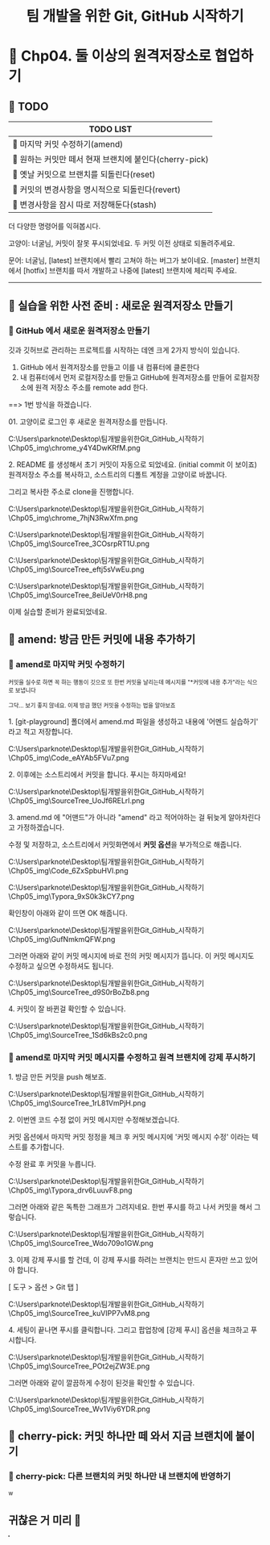 <div style="text-align:center">
<span style=";font-weight:bold;font-size:2em">팀 개발을 위한 Git, GitHub 시작하기</span>
</div>








# :book: Chp04. 둘 이상의 원격저장소로 협업하기





## :bow_and_arrow: ​TODO



| TODO LIST                                                   |
| ----------------------------------------------------------- |
| :dart: 마지막 커밋 수정하기(amend)                          |
| :dart: 원하는 커밋만 떼서 현재 브랜치에 붙인다(cherry-pick) |
| :dart: ​옛날 커밋으로 브랜치를 되돌린다(reset)               |
| :dart: ​커밋의 변경사항을 명시적으로 되돌린다(revert)        |
| :dart: ​변경사항을 잠시 따로 저장해둔다(stash)               |



더 다양한 명령어를 익혀봅시다.



고양이: 너굴님, 커밋이 잘못 푸시되었네요. 두 커밋 이전 상태로 되돌려주세요.

문어: 너굴님, [latest] 브랜치에서 빨리 고쳐야 하는 버그가 보이네요. [master] 브랜치에서 [hotfix] 브랜치를 따서 개발하고 나중에 [latest] 브랜치에 체리픽 주세요. 



---





## :cherry_blossom: 실습을 위한 사전 준비 : 새로운 원격저장소 만들기



### :seedling: GitHub 에서 새로운 원격저장소 만들기



깃과 깃허브로 관리하는 프로젝트를 시작하는 데엔 크게 2가지 방식이 있습니다.

1. GitHub 에서 원격저장소를 만들고 이를 내 컴퓨터에 클론한다
2. 내 컴퓨터에서 먼저 로컬저장소를 만들고 GitHub에 원격저장소를 만들어 로컬저장소에 원격 저장소 주소를 remote add 한다.

==> 1번 방식을 하겠습니다.



01\.  고양이로 로그인 후 새로운 원격저장소를 만듭니다.

C:\Users\parknote\Desktop\팀개발을위한Git_GitHub_시작하기\Chp05_img\chrome_y4Y4DwKRfM.png





2\.  README 를 생성해서 초기 커밋이 자동으로 되었네요. (initial commit 이 보이죠)
원격저장소 주소를 복사하고, 소스트리의 디폴트 계정을 고양이로 바꿉니다.

그리고 복사한 주소로 clone을 진행합니다.

C:\Users\parknote\Desktop\팀개발을위한Git_GitHub_시작하기\Chp05_img\chrome_7hjN3RwXfm.png

C:\Users\parknote\Desktop\팀개발을위한Git_GitHub_시작하기\Chp05_img\SourceTree_3COsrpRT1U.png



C:\Users\parknote\Desktop\팀개발을위한Git_GitHub_시작하기\Chp05_img\SourceTree_eftj5sVwEu.png

C:\Users\parknote\Desktop\팀개발을위한Git_GitHub_시작하기\Chp05_img\SourceTree_8eiUeV0rH8.png



이제 실습할 준비가 완료되었네요.





## :cherry_blossom: amend: 방금 만든 커밋에 내용 추가하기



### :seedling: amend로 마지막 커밋 수정하기

<span style="font-size:0.8em">커밋을 실수로 하면 꼭 하는 행동이 깃으로 또 한번 커밋을 날리는데 메시지를 "*커밋에 내용 추가"라는 식으로 보냅니다</span>

<span style="font-size:0.8em">그닥... 보기 좋지 않네요. 이제 방금 했던 커밋을 수정하는 법을 알아보죠</span>



1\. [git-playground] 폴더에서 amend.md 파일을 생성하고 내용에 '어멘드 실습하기' 라고 적고 저장합니다.

C:\Users\parknote\Desktop\팀개발을위한Git_GitHub_시작하기\Chp05_img\Code_eAYAb5FVu7.png







2\. 이후에는 소스트리에서 커밋을 합니다. 푸시는 하지마세요!

C:\Users\parknote\Desktop\팀개발을위한Git_GitHub_시작하기\Chp05_img\SourceTree_UoJf6RELrl.png







3\. amend.md 에 "어맨드"가 아니라 "amend" 라고 적어야하는 걸 뒤늦게 알아차린다고 가정하겠습니다.

수정 및 저장하고, 소스트리에서 커밋화면에서 **커밋 옵션**을 부가적으로 해줍니다.

C:\Users\parknote\Desktop\팀개발을위한Git_GitHub_시작하기\Chp05_img\Code_6ZxSpbuHVl.png

C:\Users\parknote\Desktop\팀개발을위한Git_GitHub_시작하기\Chp05_img\Typora_9xS0k3kCY7.png



확인창이 아래와 같이 뜨면 OK 해줍니다.

C:\Users\parknote\Desktop\팀개발을위한Git_GitHub_시작하기\Chp05_img\GufNmkmQFW.png



그러면 아래와 같이 커밋 메시지에 바로 전의 커밋 메시지가 뜹니다. 이 커밋 메시지도 수정하고 싶으면 수정하셔도 됩니다.

C:\Users\parknote\Desktop\팀개발을위한Git_GitHub_시작하기\Chp05_img\SourceTree_d9S0rBoZb8.png







4\.  커밋이 잘 바뀐걸 확인할 수 있습니다.

C:\Users\parknote\Desktop\팀개발을위한Git_GitHub_시작하기\Chp05_img\SourceTree_1Sd6kBs2c0.png







### :seedling: amend로 마지막 커밋 메시지를 수정하고 원격 브랜치에 강제 푸시하기



1\. 방금 만든 커밋을 push 해보죠.

C:\Users\parknote\Desktop\팀개발을위한Git_GitHub_시작하기\Chp05_img\SourceTree_1rL81VmPjH.png









2\. 이번엔 코드 수정 없이 커밋 메시지만 수정해보겠습니다.

커밋 옵션에서 마지막 커밋 정정을 체크 후 커밋 메시지에 '커밋 메시지 수정' 이라는 텍스트를 추가합니다.

수정 완료 후 커밋을 누릅니다.

C:\Users\parknote\Desktop\팀개발을위한Git_GitHub_시작하기\Chp05_img\Typora_drv6LuuvF8.png



그러면 아래와 같은 독특한 그래프가 그려지네요. 한번 푸시를 하고 나서 커밋을 해서 그렇습니다.

C:\Users\parknote\Desktop\팀개발을위한Git_GitHub_시작하기\Chp05_img\SourceTree_Wdo709o1GW.png









3\. 이제 강제 푸시를 할 건데, 이 강제 푸시를 하려는 브랜치는 만드시 혼자만 쓰고 있어야 합니다.

[ 도구 > 옵션 > Git 탭 ]

C:\Users\parknote\Desktop\팀개발을위한Git_GitHub_시작하기\Chp05_img\SourceTree_kuVIPP7vM8.png



4\. 세팅이 끝나면 푸시를 클릭합니다. 그리고 팝업창에 [강제 푸시] 옵션을 체크하고 푸시합니다.

C:\Users\parknote\Desktop\팀개발을위한Git_GitHub_시작하기\Chp05_img\SourceTree_POt2ejZW3E.png



그러면 아래와 같이 깔끔하게 수정이 된것을 확인할 수 있습니다.

C:\Users\parknote\Desktop\팀개발을위한Git_GitHub_시작하기\Chp05_img\SourceTree_Wv1Viy6YDR.png









## :cherry_blossom: cherry-pick: 커밋 하나만 떼 와서 지금 브랜치에 붙이기



### :seedling: cherry-pick: 다른 브랜치의 커밋 하나만 내 브랜치에 반영하기

<div style="font-size:0.8em"><p>
w    
</p></div>











## 귀찮은 거 미리 :anger:

<img src="" style="zoom:70%;border:2px solid;float:left;" />

<span style="font-size:0.8em"></span>

